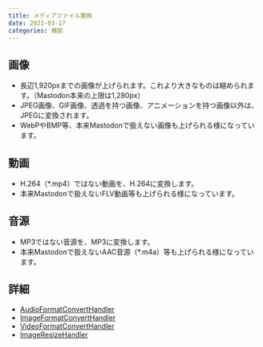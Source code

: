 ```yaml
---
title: メディアファイル置換
date: 2021-03-17
categories: 機能
---
```


## 画像

- 長辺1,920pxまでの画像が上げられます。これより大きなものは縮められます。（Mastodon本来の上限は1,280px）
- JPEG画像、GIF画像、透過を持つ画像、アニメーションを持つ画像以外は、JPEGに変換されます。
- WebPやBMP等、本来Mastodonで扱えない画像も上げられる様になっています。

## 動画

- H.264（\*.mp4）ではない動画を、H.264に変換します。
- 本来Mastodonで扱えないFLV動画等も上げられる様になっています。

## 音源

- MP3ではない音源を、MP3に変換します。
- 本来Mastodonで扱えないAAC音源（\*.m4a）等も上げられる様になっています。

## 詳細

- [AudioFormatConvertHandler](https://github.com/pooza/mulukhiya-toot-proxy/wiki/AudioFormatConvertHandler)
- [ImageFormatConvertHandler](https://github.com/pooza/mulukhiya-toot-proxy/wiki/ImageFormatConvertHandler)
- [VideoFormatConvertHandler](https://github.com/pooza/mulukhiya-toot-proxy/wiki/VideoFormatConvertHandler)
- [ImageResizeHandler](https://github.com/pooza/mulukhiya-toot-proxy/wiki/ImageResizeHandler)
